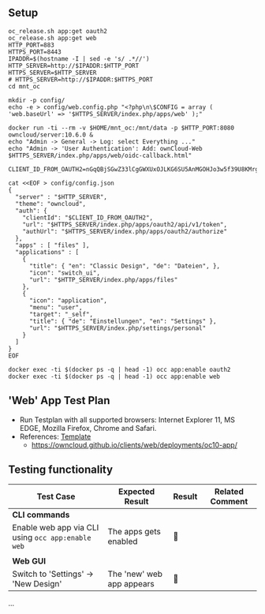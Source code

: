 ## Setup
```
oc_release.sh app:get oauth2
oc_release.sh app:get web
HTTP_PORT=883
HTTPS_PORT=8443
IPADDR=$(hostname -I | sed -e 's/ .*//')
HTTP_SERVER=http://$IPADDR:$HTTP_PORT
HTTPS_SERVER=$HTTP_SERVER
# HTTPS_SERVER=http://$IPADDR:$HTTPS_PORT
cd mnt_oc

mkdir -p config/
echo -e > config/web.config.php "<?php\n\$CONFIG = array ( 'web.baseUrl' => '$HTTPS_SERVER/index.php/apps/web' );"

docker run -ti --rm -v $HOME/mnt_oc:/mnt/data -p $HTTP_PORT:8080 owncloud/server:10.6.0 & 
echo "Admin -> General -> Log: select Everything ..."
echo "Admin -> 'User Authentication': Add: ownCloud-Web $HTTPS_SERVER/index.php/apps/web/oidc-callback.html"

CLIENT_ID_FROM_OAUTH2=nGqQBjSGwZ33lCgGWXUxOJLKG6SU5AnMGOHJo3w5f39U8KMrg7BMN7vJCvcKDF56

cat <<EOF > config/config.json
{
  "server" : "$HTTP_SERVER",
  "theme": "owncloud",
  "auth": {
    "clientId": "$CLIENT_ID_FROM_OAUTH2",
    "url": "$HTTPS_SERVER/index.php/apps/oauth2/api/v1/token",
    "authUrl": "$HTTPS_SERVER/index.php/apps/oauth2/authorize"
  },
  "apps" : [ "files" ],
  "applications" : [
    {
      "title": { "en": "Classic Design", "de": "Dateien", },
      "icon": "switch_ui",
      "url": "$HTTP_SERVER/index.php/apps/files"
    },
    {
      "icon": "application",
      "menu": "user",
      "target": "_self",
      "title": { "de": "Einstellungen", "en": "Settings" },
      "url": "$HTTPS_SERVER/index.php/settings/personal"
    }
  ]
}
EOF

docker exec -ti $(docker ps -q | head -1) occ app:enable oauth2
docker exec -ti $(docker ps -q | head -1) occ app:enable web
```

## 'Web' App Test Plan

- Run Testplan with all supported browsers: Internet Explorer 11, MS EDGE, Mozilla Firefox, Chrome and Safari.
- References: [Template](https://github.com/owncloud/QA/edit/master/Server/Test_Plan_web.md)
  - https://owncloud.github.io/clients/web/deployments/oc10-app/
  
## Testing functionality

Test Case | Expected Result | Result | Related Comment
------------- | -------------- | ----- | ------
**CLI commands** |  |   |
Enable web app via CLI using ```occ app:enable web``` | The apps gets enabled | :construction:  |
|  |   |
 **Web GUI** |  |   |
 Switch to 'Settings' -> 'New Design' | The 'new' web app appears | :construction:  |

...
